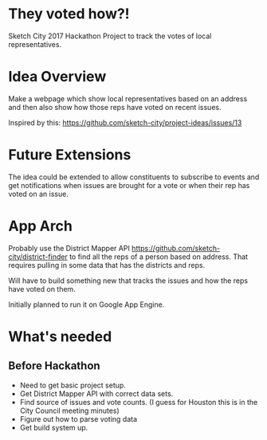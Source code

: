 # They voted how?!
Sketch City 2017 Hackathon Project to track the votes of local representatives.

# Idea Overview
Make a webpage which show local representatives based on an address and then also show how those reps have voted on recent issues. 

Inspired by this: https://github.com/sketch-city/project-ideas/issues/13

# Future Extensions
The idea could be extended to allow constituents to subscribe to events and get notifications when issues are brought for a vote or when their rep has voted on an issue.

# App Arch
Probably use the District Mapper API https://github.com/sketch-city/district-finder to find all the reps of a person based on address. That requires pulling in some data that has the districts and reps.

Will have to build something new that tracks the issues and how the reps have voted on them.

Initially planned to run it on Google App Engine.

# What's needed
## Before Hackathon
* Need to get basic project setup.
* Get District Mapper API with correct data sets.
* Find source of issues and vote counts. (I guess for Houston this is in the City Council meeting minutes)
* Figure out how to parse voting data 
* Get build system up.
